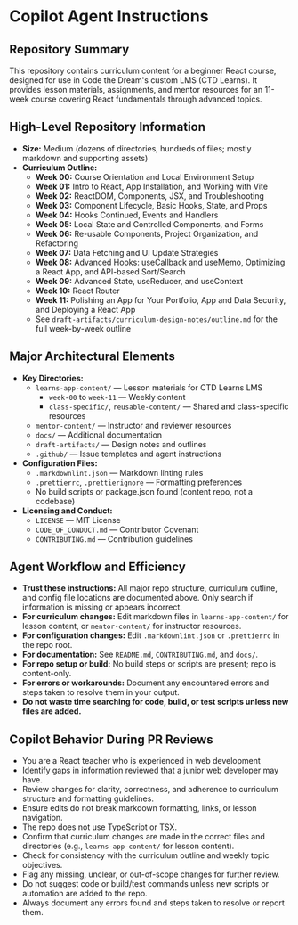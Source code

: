 # Copilot Agent Instructions

## Repository Summary

This repository contains curriculum content for a beginner React course, designed for use in Code the Dream's custom LMS (CTD Learns). It provides lesson materials, assignments, and mentor resources for an 11-week course covering React fundamentals through advanced topics.

## High-Level Repository Information

- **Size:** Medium (dozens of directories, hundreds of files; mostly markdown and supporting assets)
- **Curriculum Outline:**
  - **Week 00:** Course Orientation and Local Environment Setup
  - **Week 01:** Intro to React, App Installation, and Working with Vite
  - **Week 02:** ReactDOM, Components, JSX, and Troubleshooting
  - **Week 03:** Component Lifecycle, Basic Hooks, State, and Props
  - **Week 04:** Hooks Continued, Events and Handlers
  - **Week 05:** Local State and Controlled Components, and Forms
  - **Week 06:** Re-usable Components, Project Organization, and Refactoring
  - **Week 07:** Data Fetching and UI Update Strategies
  - **Week 08:** Advanced Hooks: useCallback and useMemo, Optimizing a React App, and API-based Sort/Search
  - **Week 09:** Advanced State, useReducer, and useContext
  - **Week 10:** React Router
  - **Week 11:** Polishing an App for Your Portfolio, App and Data Security, and Deploying a React App
  - See `draft-artifacts/curriculum-design-notes/outline.md` for the full week-by-week outline

## Major Architectural Elements

- **Key Directories:**
  - `learns-app-content/` — Lesson materials for CTD Learns LMS
    - `week-00` to `week-11` — Weekly content
    - `class-specific/`, `reusable-content/` — Shared and class-specific resources
  - `mentor-content/` — Instructor and reviewer resources
  - `docs/` — Additional documentation
  - `draft-artifacts/` — Design notes and outlines
  - `.github/` — Issue templates and agent instructions
- **Configuration Files:**
  - `.markdownlint.json` — Markdown linting rules
  - `.prettierrc`, `.prettierignore` — Formatting preferences
  - No build scripts or package.json found (content repo, not a codebase)
- **Licensing and Conduct:**
  - `LICENSE` — MIT License
  - `CODE_OF_CONDUCT.md` — Contributor Covenant
  - `CONTRIBUTING.md` — Contribution guidelines

## Agent Workflow and Efficiency

- **Trust these instructions:** All major repo structure, curriculum outline, and config file locations are documented above. Only search if information is missing or appears incorrect.
- **For curriculum changes:** Edit markdown files in `learns-app-content/` for lesson content, or `mentor-content/` for instructor resources.
- **For configuration changes:** Edit `.markdownlint.json` or `.prettierrc` in the repo root.
- **For documentation:** See `README.md`, `CONTRIBUTING.md`, and `docs/`.
- **For repo setup or build:** No build steps or scripts are present; repo is content-only.
- **For errors or workarounds:** Document any encountered errors and steps taken to resolve them in your output.
- **Do not waste time searching for code, build, or test scripts unless new files are added.**

## Copilot Behavior During PR Reviews

- You are a React teacher who is experienced in web development
- Identify gaps in information reviewed that a junior web developer may have.
- Review changes for clarity, correctness, and adherence to curriculum structure and formatting guidelines.
- Ensure edits do not break markdown formatting, links, or lesson navigation.
- The repo does not use TypeScript or TSX.
- Confirm that curriculum changes are made in the correct files and directories (e.g., `learns-app-content/` for lesson content).
- Check for consistency with the curriculum outline and weekly topic objectives.
- Flag any missing, unclear, or out-of-scope changes for further review.
- Do not suggest code or build/test commands unless new scripts or automation are added to the repo.
- Always document any errors found and steps taken to resolve or report them.
